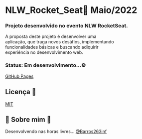 # NLW_Rocket_Seat🚀 Maio/2022
### Projeto desenvolvido no evento NLW RocketSeat.
A proposta deste projeto é desenvolver uma <br>
aplicação, que traga novos desáfios, implementando <br>
funcionalidades básicas e buscando adiquirir <br>
experiência no desenvolvimento web.

### Status: Em desenvolvimento...⚙️
[GitHub Pages]()

## Licença 📄 

[MIT](https://choosealicense.com/licenses/mit/)


## 🤘 Sobre mim 🎸 
Desenvolvendo nas horas livres...
[@Barros263inf](https://www.github.com/Barros263inf)
